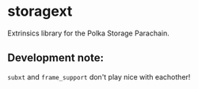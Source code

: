 # storagext

Extrinsics library for the Polka Storage Parachain.

## Development note:

`subxt` and `frame_support` don't play nice with eachother!
